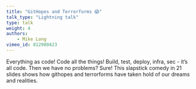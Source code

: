 ```yaml
---
title: "GitHopes and Terrorforms 😱"
talk_type: "Lightning talk"
type: talk
weight: 4
authors:
    - Mike Long
vimeo_id: 812980423
---
```

Everything as code! Code all the things! Build, test, deploy, infra, sec - it’s all code. Then we have no problems? Sure!  This slapstick comedy in 21 slides shows how githopes and terrorforms have taken hold of our dreams and realities.
